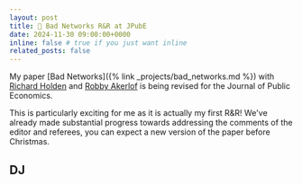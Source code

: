 ```yaml
---
layout: post
title: 🔄 Bad Networks R&R at JPubE
date: 2024-11-30 09:00:00+0000
inline: false # true if you just want inline
related_posts: false
---
```


My paper [Bad Networks]({% link _projects/bad_networks.md %}) with [Richard Holden](https://richardholden.org/) and [Robby Akerlof](https://robertakerlof.com/) is being revised for the Journal of Public Economics.

This is particularly exciting for me as it is actually my first R&R! We've already made substantial progress towards addressing the comments of the editor and referees, you can expect a new version of the paper before Christmas.

DJ
---
